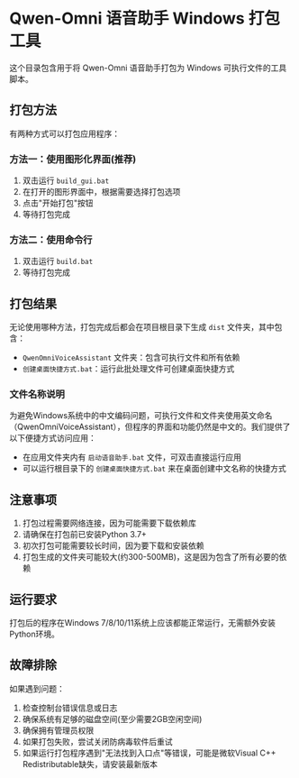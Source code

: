 # Qwen-Omni 语音助手 Windows 打包工具

这个目录包含用于将 Qwen-Omni 语音助手打包为 Windows 可执行文件的工具脚本。

## 打包方法

有两种方式可以打包应用程序：

### 方法一：使用图形化界面(推荐)

1. 双击运行 `build_gui.bat`
2. 在打开的图形界面中，根据需要选择打包选项
3. 点击"开始打包"按钮
4. 等待打包完成

### 方法二：使用命令行

1. 双击运行 `build.bat`
2. 等待打包完成

## 打包结果

无论使用哪种方法，打包完成后都会在项目根目录下生成 `dist` 文件夹，其中包含：

- `QwenOmniVoiceAssistant` 文件夹：包含可执行文件和所有依赖
- `创建桌面快捷方式.bat`：运行此批处理文件可创建桌面快捷方式

### 文件名称说明

为避免Windows系统中的中文编码问题，可执行文件和文件夹使用英文命名（QwenOmniVoiceAssistant），但程序的界面和功能仍然是中文的。我们提供了以下便捷方式访问应用：

- 在应用文件夹内有 `启动语音助手.bat` 文件，可双击直接运行应用
- 可以运行根目录下的 `创建桌面快捷方式.bat` 来在桌面创建中文名称的快捷方式

## 注意事项

1. 打包过程需要网络连接，因为可能需要下载依赖库
2. 请确保在打包前已安装Python 3.7+
3. 初次打包可能需要较长时间，因为要下载和安装依赖
4. 打包生成的文件夹可能较大(约300-500MB)，这是因为包含了所有必要的依赖

## 运行要求

打包后的程序在Windows 7/8/10/11系统上应该都能正常运行，无需额外安装Python环境。

## 故障排除

如果遇到问题：

1. 检查控制台错误信息或日志
2. 确保系统有足够的磁盘空间(至少需要2GB空闲空间)
3. 确保拥有管理员权限
4. 如果打包失败，尝试关闭防病毒软件后重试
5. 如果运行打包程序遇到"无法找到入口点"等错误，可能是微软Visual C++ Redistributable缺失，请安装最新版本 
